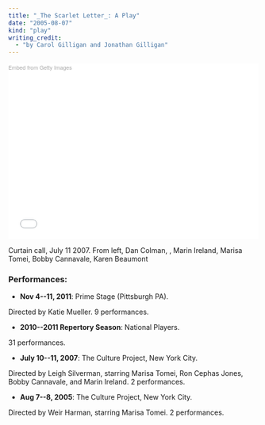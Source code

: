 ```yaml
---
title: "_The Scarlet Letter_: A Play"
date: "2005-08-07"
kind: "play"
writing_credit:
  - "by Carol Gilligan and Jonathan Gilligan"
---
```


<div class="getty embed image" style="background-color:#fff;display:inline-block;font-family:'Helvetica Neue',Helvetica,Arial,sans-serif;color:#a7a7a7;font-size:11px;width:100%;max-width:594px;"><div style="padding:0;margin:0;text-align:left;"><a href="http://www.gettyimages.com/detail/75398074" target="_blank" style="color:#a7a7a7;text-decoration:none;font-weight:normal !important;border:none;display:inline-block;">Embed from Getty Images</a></div><div style="overflow:hidden;position:relative;height:0;padding:67.171717% 0 0 0;width:100%;"><iframe src="//embed.gettyimages.com/embed/75398074?et=fsyK9HF8Tlx7K2UyXNjVhQ&tld=com&viewMoreLink=off&sig=T4hFL15dxmVplvwA6qBvNL9eFfR8OJmGn0Rokrj-Kos=&caption=true" width="594" height="399" scrolling="no" frameborder="0" style="display:inline-block;position:absolute;top:0;left:0;width:100%;height:100%;margin:0;" ></iframe></div><p style="margin:0;"></p></div>

  Curtain call, July 11 2007. From left, Dan Colman, , Marin Ireland, Marisa Tomei, Bobby Cannavale, Karen Beaumont

### Performances:

*  **Nov 4--11, 2011**: Prime Stage (Pittsburgh PA).

Directed by Katie Mueller. 9 performances.

*  **2010--2011 Repertory Season**: National Players.

31 performances.

*  **July 10--11, 2007**: The Culture Project, New York City.

Directed by Leigh Silverman, starring Marisa Tomei, Ron Cephas Jones, Bobby Cannavale, and Marin Ireland. 2 performances.

*  **Aug 7--8, 2005**: The Culture Project, New York City.

Directed by Weir Harman, starring Marisa Tomei. 2 performances.

